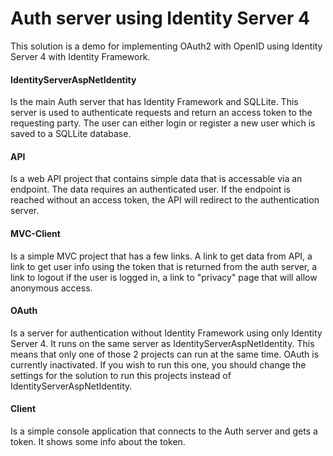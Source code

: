 # Auth server using Identity Server 4
This solution is a demo for implementing OAuth2 with OpenID using Identity Server 4 with Identity Framework. 

#### IdentityServerAspNetIdentity 
Is the main Auth server that has Identity Framework and SQLLite. This server is used to authenticate requests 
and return an access token to the requesting party. The user can either login or register a new user which is saved to a SQLLite database. 

#### API 
Is a web API project that contains simple data that is accessable via an endpoint. 
The data requires an authenticated user. If the endpoint is reached without an access token, the API will redirect to the authentication server. 

#### MVC-Client 
Is a simple MVC project that has a few links. A link to get data from API, 
a link to get user info using the token that is returned from the auth server, 
a link to logout if the user is logged in, 
a link to "privacy" page that will allow anonymous access. 

#### OAuth
Is a server for authentication without Identity Framework using only Identity Server 4. It runs on the same server as IdentityServerAspNetIdentity. 
This means that only one of those 2 projects can run at the same time. 
OAuth is currently inactivated. If you wish to run this one, you should change the settings for the solution to run this projects 
instead of IdentityServerAspNetIdentity. 

#### Client
Is a simple console application that connects to the Auth server and gets a token. It shows some info about the token. 
